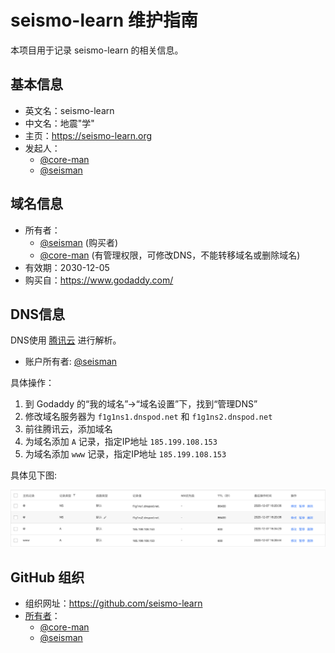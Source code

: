# seismo-learn 维护指南

本项目用于记录 seismo-learn 的相关信息。

## 基本信息

- 英文名：seismo-learn
- 中文名：地震"学"
- 主页：https://seismo-learn.org
- 发起人：
  - [@core-man](https://github.com/core-man)
  - [@seisman](https://github.com/seisman)

## 域名信息

- 所有者：
  - [@seisman](https://github.com/seisman) (购买者)
  - [@core-man](https://github.com/core-man) (有管理权限，可修改DNS，不能转移域名或删除域名)
- 有效期：2030-12-05
- 购买自：https://www.godaddy.com/

## DNS信息

DNS使用 [腾讯云](https://cloud.tencent.com/) 进行解析。

- 账户所有者: [@seisman](https://github.com/seisman)

具体操作：

1. 到 Godaddy 的“我的域名”->“域名设置”下，找到“管理DNS”
2. 修改域名服务器为 `f1g1ns1.dnspod.net` 和 `f1g1ns2.dnspod.net`
3. 前往腾讯云，添加域名
4. 为域名添加 `A` 记录，指定IP地址 `185.199.108.153`
5. 为域名添加 `www` 记录，指定IP地址 `185.199.108.153`

具体见下图:

![](DNS.png)

## GitHub 组织

- 组织网址：https://github.com/seismo-learn
- [所有者](https://github.com/orgs/seismo-learn/people?query=role%3Aowner)：
  - [@core-man](https://github.com/core-man)
  - [@seisman](https://github.com/seisman)
